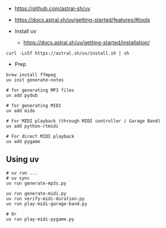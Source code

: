 * https://github.com/astral-sh/uv
* https://docs.astral.sh/uv/getting-started/features/#tools

* Install uv
    * https://docs.astral.sh/uv/getting-started/installation/

```
curl -LsSf https://astral.sh/uv/install.sh | sh
```

* Prep

```
brew install ffmpeg 
uv init generate-notes

# for generating MP3 files
uv add pydub

# for generating MIDI
uv add mido

# For MIDI playback (through MIDI controller / Garage Band)
uv add python-rtmidi

# For direct MIDI playback
uv add pygame
```

## Using uv

```
# uv run ...
# uv sync
uv run generate-mp3s.py

uv run generate-midi.py
uv run verify-midi-duration.py
uv run play-midi-garage-band.py

# Or
uv run play-midi-pygame.py
```

